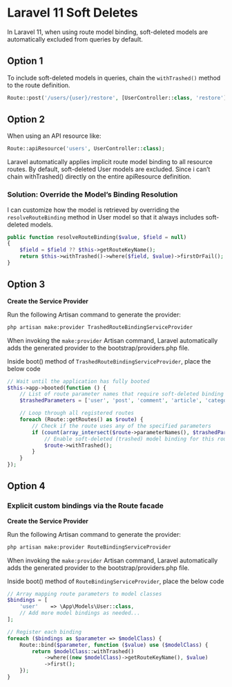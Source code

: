 # Laravel 11 Soft Deletes
In Laravel 11, when using route model binding, soft-deleted models are automatically excluded from queries by default.

## Option 1

To include soft-deleted models in queries, chain the `withTrashed()` method to the route definition.

```php
Route::post('/users/{user}/restore', [UserController::class, 'restore'])->withTrashed();
```

## Option 2

When using an API resource like:

```php
Route::apiResource('users', UserController::class);
```

Laravel automatically applies implicit route model binding to all resource routes.
By default, soft-deleted User models are excluded. Since i can’t chain withTrashed() directly on the entire apiResource definition.

### Solution: Override the Model’s Binding Resolution

I can customize how the model is retrieved by overriding the `resolveRouteBinding` method in User model so that it always includes soft-deleted models.

```php
public function resolveRouteBinding($value, $field = null)
{
    $field = $field ?? $this->getRouteKeyName();
    return $this->withTrashed()->where($field, $value)->firstOrFail();
}
```

## Option 3

**Create the Service Provider**

Run the following Artisan command to generate the provider:

```bash
php artisan make:provider TrashedRouteBindingServiceProvider
```
When invoking the `make:provider` Artisan command, Laravel automatically adds the generated provider to the bootstrap/providers.php file.

Inside boot() method of `TrashedRouteBindingServiceProvider`, place the below code

```php
// Wait until the application has fully booted
$this->app->booted(function () {
    // List of route parameter names that require soft-deleted binding
    $trashedParameters = ['user', 'post', 'comment', 'article', 'category'];

    // Loop through all registered routes
    foreach (Route::getRoutes() as $route) {
        // Check if the route uses any of the specified parameters
        if (count(array_intersect($route->parameterNames(), $trashedParameters)) > 0) {
            // Enable soft-deleted (trashed) model binding for this route
            $route->withTrashed();
        }
    }
});
```

## Option 4

### Explicit custom bindings via the Route facade

**Create the Service Provider**

Run the following Artisan command to generate the provider:

```bash
php artisan make:provider RouteBindingServiceProvider
```
When invoking the `make:provider` Artisan command, Laravel automatically adds the generated provider to the bootstrap/providers.php file.

Inside boot() method of `RouteBindingServiceProvider`, place the below code

```php
// Array mapping route parameters to model classes
$bindings = [
    'user'    => \App\Models\User::class,
    // Add more model bindings as needed...
];

// Register each binding
foreach ($bindings as $parameter => $modelClass) {
    Route::bind($parameter, function ($value) use ($modelClass) {
        return $modelClass::withTrashed()
            ->where((new $modelClass)->getRouteKeyName(), $value)
            ->first();
    });
}
```
